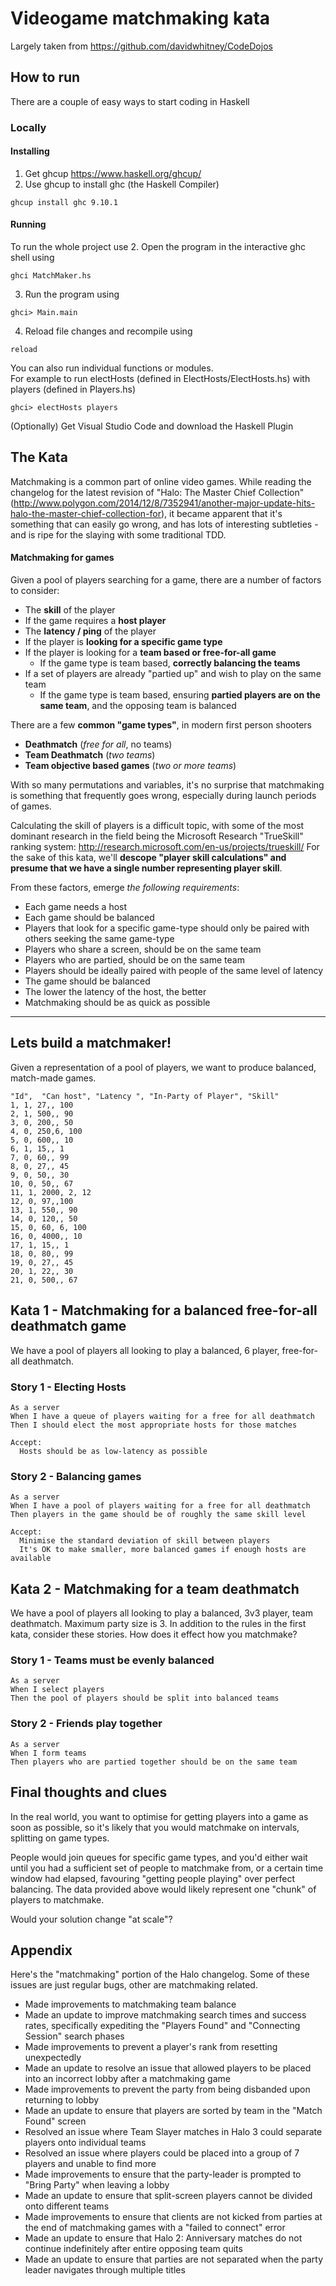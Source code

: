 # Videogame matchmaking kata
Largely taken from https://github.com/davidwhitney/CodeDojos

## How to run
There are a couple of easy ways to start coding in Haskell

### Locally

#### Installing
1. Get ghcup https://www.haskell.org/ghcup/
2. Use ghcup to install ghc (the Haskell Compiler)
```
ghcup install ghc 9.10.1
```
#### Running
To run the whole project use
2. Open the program in the interactive ghc shell using
```
ghci MatchMaker.hs
```
3. Run the program using
```
ghci> Main.main
```
4. Reload file changes and recompile using
```
reload
```

You can also run individual functions or modules.  
For example to run electHosts (defined in ElectHosts/ElectHosts.hs) with players (defined in Players.hs)
```
ghci> electHosts players
```

(Optionally) Get Visual Studio Code and download the Haskell Plugin

## The Kata

Matchmaking is a common part of online video games.  While reading the changelog for the latest revision of "Halo: The Master Chief Collection" (http://www.polygon.com/2014/12/8/7352941/another-major-update-hits-halo-the-master-chief-collection-for), it became apparent that it's something that can easily go wrong, and has lots of interesting subtleties - and is ripe for the slaying with some traditional TDD.

#### Matchmaking for games

Given a pool of players searching for a game, there are a number of factors to consider:

* The **skill** of the player
* If the game requires a **host player**
* The **latency / ping** of the player
* If the player is **looking for a specific game type**
* If the player is looking for a **team based or free-for-all game**
    * If the game type is team based, **correctly balancing the teams**
* If a set of players are already "partied up" and wish to play on the same team
    * If the game type is team based, ensuring **partied players are on the same team**, and the opposing team is balanced

There are a few **common "game types"**, in modern first person shooters
* **Deathmatch** (*free for all*, no teams)
* **Team Deathmatch** (*two teams*)
* **Team objective based games** (*two or more teams*)

With so many permutations and variables, it's no surprise that matchmaking is something that frequently goes wrong, especially during launch periods of games.

Calculating the skill of players is a difficult topic, with some of the most dominant research in the field being the Microsoft Research "TrueSkill" ranking system: http://research.microsoft.com/en-us/projects/trueskill/  For the sake of this kata, we'll **descope "player skill calculations" and presume that we have a single number representing player skill**.

From these factors, emerge *the following requirements*:

* Each game needs a host
* Each game should be balanced
* Players that look for a specific game-type should only be paired with others seeking the same game-type
* Players who share a screen, should be on the same team
* Players who are partied, should be on the same team
* Players should be ideally paired with people of the same level of latency
* The game should be balanced
* The lower the latency of the host, the better
* Matchmaking should be as quick as possible

---  

## Lets build a matchmaker!

Given a representation of a pool of players, we want to produce balanced, match-made games.

    "Id",  "Can host", "Latency ", "In-Party of Player", "Skill"
    1, 1, 27,, 100
    2, 1, 500,, 90
    3, 0, 200,, 50  
    4, 0, 250,6, 100
    5, 0, 600,, 10
    6, 1, 15,, 1  
    7, 0, 60,, 99  
    8, 0, 27,, 45
    9, 0, 50,, 30  
    10, 0, 50,, 67  
    11, 1, 2000, 2, 12
    12, 0, 97,,100
    13, 1, 550,, 90
    14, 0, 120,, 50  
    15, 0, 60, 6, 100  
    16, 0, 4000,, 10  
    17, 1, 15,, 1
    18, 0, 80,, 99
    19, 0, 27,, 45
    20, 1, 22,, 30
    21, 0, 500,, 67  


## Kata 1 - Matchmaking for a balanced free-for-all deathmatch game

We have a pool of players all looking to play a balanced, 6 player, free-for-all deathmatch.

### Story 1 - Electing Hosts

    As a server
    When I have a queue of players waiting for a free for all deathmatch
    Then I should elect the most appropriate hosts for those matches

    Accept:
      Hosts should be as low-latency as possible

### Story 2 - Balancing games

    As a server
    When I have a pool of players waiting for a free for all deathmatch
    Then players in the game should be of roughly the same skill level

    Accept:
      Minimise the standard deviation of skill between players
      It's OK to make smaller, more balanced games if enough hosts are available


## Kata 2 - Matchmaking for a team deathmatch

We have a pool of players all looking to play a balanced, 3v3 player, team deathmatch.
Maximum party size is 3.
In addition to the rules in the first kata, consider these stories.
How does it effect how you matchmake?

### Story 1 - Teams must be evenly balanced

    As a server
    When I select players
    Then the pool of players should be split into balanced teams

### Story 2 - Friends play together

    As a server
    When I form teams
    Then players who are partied together should be on the same team

## Final thoughts and clues

In the real world, you want to optimise for getting players into a game as soon as possible, so it's likely that you would matchmake on intervals, splitting on game types.

People would join queues for specific game types, and you'd either wait until you had a sufficient set of people to matchmake from, or a certain time window had elapsed, favouring "getting people playing" over perfect balancing. The data provided above would likely represent one "chunk" of players to matchmake.

Would your solution change "at scale"?

## Appendix

Here's the "matchmaking" portion of the Halo changelog. Some of these issues are just regular bugs, other are matchmaking related.

* Made improvements to matchmaking team balance
* Made an update to improve matchmaking search times and success rates, specifically expediting the "Players Found" and "Connecting Session" search phases
* Made improvements to prevent a player's rank from resetting unexpectedly
* Made an update to resolve an issue that allowed players to be placed into an incorrect lobby after a matchmaking game
* Made improvements to prevent the party from being disbanded upon returning to lobby
* Made an update to ensure that players are sorted by team in the "Match Found" screen
* Resolved an issue where Team Slayer matches in Halo 3 could separate players onto individual teams
* Resolved an issue where players could be placed into a group of 7 players and unable to find more
* Made improvements to ensure that the party-leader is prompted to "Bring Party" when leaving a lobby
* Made an update to ensure that split-screen players cannot be divided onto different teams
* Made improvements to ensure that clients are not kicked from parties at the end of matchmaking games with a "failed to connect" error
* Made an update to ensure that Halo 2: Anniversary matches do not continue indefinitely after entire opposing team quits
* Made an update to ensure that parties are not separated when the party leader navigates through multiple titles
